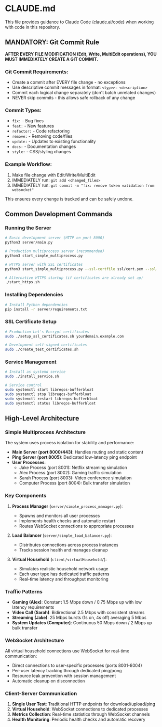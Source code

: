 # CLAUDE.md

This file provides guidance to Claude Code (claude.ai/code) when working with code in this repository.

## MANDATORY: Git Commit Rule

**AFTER EVERY FILE MODIFICATION (Edit, Write, MultiEdit operations), YOU MUST IMMEDIATELY CREATE A GIT COMMIT.**

### Git Commit Requirements:
- Create a commit after EVERY file change - no exceptions
- Use descriptive commit messages in format: `<type>: <description>`
- Commit each logical change separately (don't batch unrelated changes)
- NEVER skip commits - this allows safe rollback of any change

### Commit Types:
- `fix:` - Bug fixes
- `feat:` - New features  
- `refactor:` - Code refactoring
- `remove:` - Removing code/files
- `update:` - Updates to existing functionality
- `docs:` - Documentation changes
- `style:` - CSS/styling changes

### Example Workflow:
1. Make file change with Edit/Write/MultiEdit
2. IMMEDIATELY run: `git add <changed_files>`
3. IMMEDIATELY run: `git commit -m "fix: remove token validation from websocket"`

This ensures every change is tracked and can be safely undone.

## Common Development Commands

### Running the Server

```bash
# Basic development server (HTTP on port 8000)
python3 server/main.py

# Production multiprocess server (recommended)
python3 start_simple_multiprocess.py

# HTTPS server with SSL certificates
python3 start_simple_multiprocess.py --ssl-certfile ssl/cert.pem --ssl-keyfile ssl/key.pem --port 443

# Alternative HTTPS startup (if certificates are already set up)
./start_https.sh
```

### Installing Dependencies

```bash
# Install Python dependencies
pip install -r server/requirements.txt
```

### SSL Certificate Setup

```bash
# Production Let's Encrypt certificates
sudo ./setup_ssl_certificates.sh yourdomain.example.com

# Development self-signed certificates
sudo ./create_test_certificates.sh
```

### Service Management

```bash
# Install as systemd service
sudo ./install_service.sh

# Service control
sudo systemctl start libreqos-bufferbloat
sudo systemctl stop libreqos-bufferbloat
sudo systemctl restart libreqos-bufferbloat
sudo systemctl status libreqos-bufferbloat
```

## High-Level Architecture

### Simple Multiprocess Architecture

The system uses process isolation for stability and performance:

- **Main Server (port 8000/443)**: Handles routing and static content
- **Ping Server (port 8005)**: Dedicated low-latency ping endpoint
- **User Processes**:
  - Jake Process (port 8001): Netflix streaming simulation
  - Alex Process (port 8002): Gaming traffic simulation
  - Sarah Process (port 8003): Video conference simulation
  - Computer Process (port 8004): Bulk transfer simulation

### Key Components

1. **Process Manager** (`server/simple_process_manager.py`):
   - Spawns and monitors all user processes
   - Implements health checks and automatic restart
   - Routes WebSocket connections to appropriate processes

2. **Load Balancer** (`server/simple_load_balancer.py`):
   - Distributes connections across process instances
   - Tracks session health and manages cleanup

3. **Virtual Household** (`client/virtualHousehold/`):
   - Simulates realistic household network usage
   - Each user type has dedicated traffic patterns
   - Real-time latency and throughput monitoring

### Traffic Patterns

- **Gaming (Alex)**: Constant 1.5 Mbps down / 0.75 Mbps up with low latency requirements
- **Video Call (Sarah)**: Bidirectional 2.5 Mbps with consistent streams
- **Streaming (Jake)**: 25 Mbps bursts (1s on, 4s off) averaging 5 Mbps
- **System Updates (Computer)**: Continuous 50 Mbps down / 2 Mbps up bulk transfer

### WebSocket Architecture

All virtual household connections use WebSocket for real-time communication:
- Direct connections to user-specific processes (ports 8001-8004)
- Per-user latency tracking through dedicated ping/pong
- Resource leak prevention with session management
- Automatic cleanup on disconnection

### Client-Server Communication

1. **Single User Test**: Traditional HTTP endpoints for download/upload/ping
2. **Virtual Household**: WebSocket connections to dedicated processes
3. **Metrics Collection**: Real-time statistics through WebSocket channels
4. **Health Monitoring**: Periodic health checks and automatic recovery
